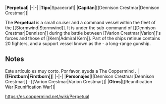 |**Perpetual**|
|-|-|
|**Tipo**|Spacecraft|
|**Capitán**|[[Dennison Crestmar\|Dennison Crestmar]]|

The **Perpetual** is a small cruiser and a command vessel within the fleet of the [[Stormwind\|Stormwind]]. It is under the sub-command of [[Dennison Crestmar\|Dennison]] during the battle between [[Varion Crestmar\|Varion]]'s forces and those of [[Kern\|Admiral Kern]]. Part of the ships retinue contains 20 fighters, and a support vessel known as the  - a long-range gunship.

## Notes

Este artículo es muy corto. Por favor, ayuda a The Coppermind .
|**[[Firstborn\|Firstborn]]**|
|-|-|
|**Personajes**|[[Dennison Crestmar\|Dennison Crestmar]] · [[Varion Crestmar\|Varion Crestmar]]|
|**Otros**|[[Reunification War\|Reunification War]]|



https://es.coppermind.net/wiki/Perpetual